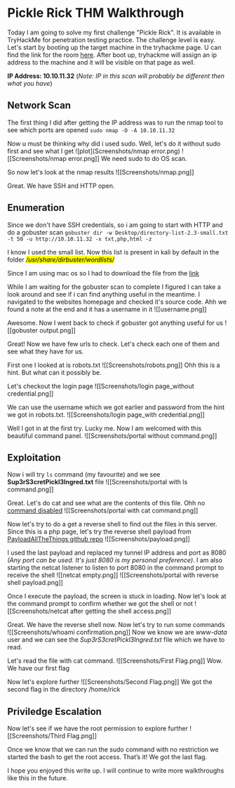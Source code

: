 # Pickle Rick THM Walkthrough

Today I am going to solve my first challenge "Pickle Rick". It is available in TryHackMe for penetration testing practice. The challenge level is easy. Let's start by booting up the target machine in the tryhackme page. U can find the link for the room [here](https://tryhackme.com/room/picklerick). After boot up, tryhackme will assign an ip address to the machine and it will be visible on that page as well. 

**IP Address: 10.10.11.32** 
(*Note: IP in this scan will probably be different then what you have*)

## Network Scan

The first thing I did after getting the IP address was to run the nmap tool to see which ports are opened 
`sudo nmap -O -A 10.10.11.32`

Now u must be thinking why did i used sudo. Well, let's do it without sudo first and see what I get
![plot](Screenshots/nmap error.png)
![[Screenshots/nmap error.png]]
We need sudo to do OS scan.

So now let's look at the nmap results
![[Screenshots/nmap.png]]

Great. We have SSH and HTTP open. 


## Enumeration

Since we don't have SSH credentials, so i am going to start with HTTP and do a gobuster scan
`gobuster dir -w Desktop/directory-list-2.3-small.txt -t 50 -u http://10.10.11.32 -x txt,php,html -z`

I know I used the small list. 
Now this list is present in kali by default in the folder <mark>*/usr/share/dirbuster/wordlists/*<mark>

Since I am using mac os so I had to download the file from the [link](https://raw.githubusercontent.com/daviddias/node-dirbuster/master/lists/directory-list-2.3-small.txt)
	
While I am waiting for the gobuster scan to complete I figured I can take a look around and see if i can find anything useful in the meantime. I navigated to the websites homepage and checked it's source code. Ahh we found a note at the end and it has a username in it 
![[username.png]]

Awesome. Now I went back to check if gobuster got anything useful for us
![[gobuster output.png]]
	
Great! Now we have few urls to check. Let's check each one of them and see what they have for us.
	
First one I looked at is robots.txt
![[Screenshots/robots.png]]
Ohh this is a hint. But what can it possibly be. 

Let's checkout the login page
![[Screenshots/login page_without credential.png]]
	
We can use the username which we got earlier and password from the hint we got in robots.txt. 
![[Screenshots/login page_with credential.png]]
	
Well I got in at the first try. Lucky me. Now I am welcomed with this beautiful command panel.
![[Screenshots/portal without command.png]]
	

## Exploitation

Now i will try `ls` command (my favourite) and we see **Sup3rS3cretPickl3Ingred.txt** file
![[Screenshots/portal with ls command.png]]

Great. Let's do cat and see what are the contents of this file. Ohh no <u>command disabled</u>
![[Screenshots/portal with cat command.png]]

Now let's try to do a get a reverse shell to find out the files in this server. Since this is a php page, let's try the reverse shell payload from [PayloadAllTheThings github repo](https://github.com/swisskyrepo/PayloadsAllTheThings/blob/master/Methodology%20and%20Resources/Reverse%20Shell%20Cheatsheet.md)
![[Screenshots/payload.png]]
	
I used the last payload and replaced my tunnel IP address and port as 8080 *(Any port can be used. It's just 8080 is my personal preference)*. I am also starting the netcat listener to listen to port 8080 in the command prompt to receive the shell
![[netcat empty.png]]
![[Screenshots/portal with reverse shell payload.png]]
	
Once I execute the payload, the screen is stuck in loading. Now let's look at the command prompt to confirm whether we got the shell or not 
![[Screenshots/netcat after getting the shell access.png]]

Great. We have the reverse shell now. Now let's try to run some commands
![[Screenshots/whoami confirmation.png]]
Now we know we are *www-data* user and we can see the *Sup3rS3cretPickl3Ingred.txt* file which we have to read.
	
Let's read the file with cat command.
![[Screenshots/First Flag.png]]
Wow. We have our first flag 
	
Now let's explore further
![[Screenshots/Second Flag.png]]
We got the second flag in the directory /home/rick

## Priviledge Escalation

Now let's see if we have the root permission to explore further
![[Screenshots/Third Flag.png]]

Once we know that we can run the sudo command with no restriction we started the bash to get the root access. That’s it! We got the last flag.
	
I hope you enjoyed this write up. I will continue to write more walkthroughs like this in the future. 

